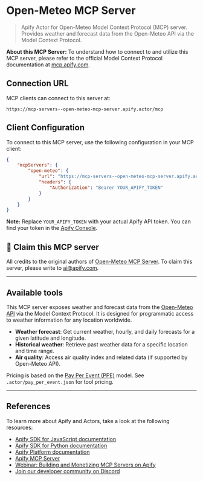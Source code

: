 
# Open-Meteo MCP Server

> Apify Actor for Open-Meteo Model Context Protocol (MCP) server. Provides weather and forecast data from the Open-Meteo API via the Model Context Protocol.

**About this MCP Server:** To understand how to connect to and utilize this MCP server, please refer to the official Model Context Protocol documentation at [mcp.apify.com](https://mcp.apify.com).

## Connection URL
MCP clients can connect to this server at:

```text
https://mcp-servers--open-meteo-mcp-server.apify.actor/mcp
```

## Client Configuration
To connect to this MCP server, use the following configuration in your MCP client:

```json
{
    "mcpServers": {
        "open-meteo": {
            "url": "https://mcp-servers--open-meteo-mcp-server.apify.actor/mcp",
            "headers": {
                "Authorization": "Bearer YOUR_APIFY_TOKEN"
            }
        }
    }
}
```

**Note:** Replace `YOUR_APIFY_TOKEN` with your actual Apify API token. You can find your token in the [Apify Console](https://console.apify.com/account/integrations).

## 🚩 Claim this MCP server
All credits to the original authors of [Open-Meteo MCP Server](https://github.com/cmer81/open-meteo-mcp).
To claim this server, please write to [ai@apify.com](mailto:ai@apify.com).

---

## Available tools

This MCP server exposes weather and forecast data from the [Open-Meteo API](https://open-meteo.com/en/docs) via the Model Context Protocol. It is designed for programmatic access to weather information for any location worldwide.

- **Weather forecast**: Get current weather, hourly, and daily forecasts for a given latitude and longitude.
- **Historical weather**: Retrieve past weather data for a specific location and time range.
- **Air quality**: Access air quality index and related data (if supported by Open-Meteo API).

Pricing is based on the [Pay Per Event (PPE)](https://docs.apify.com/platform/actors/publishing/monetize#pay-per-event-pricing-model) model. See `.actor/pay_per_event.json` for tool pricing.

---

## References
To learn more about Apify and Actors, take a look at the following resources:
- [Apify SDK for JavaScript documentation](https://docs.apify.com/sdk/js)
- [Apify SDK for Python documentation](https://docs.apify.com/sdk/python)
- [Apify Platform documentation](https://docs.apify.com/platform)
- [Apify MCP Server](https://docs.apify.com/platform/integrations/mcp)
- [Webinar: Building and Monetizing MCP Servers on Apify](https://www.youtube.com/watch?v=w3AH3jIrXXo)
- [Join our developer community on Discord](https://discord.com/invite/jyEM2PRvMU)

